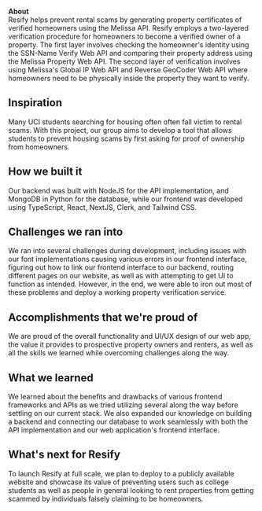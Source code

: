 **About**<br> 
Resify helps prevent rental scams by generating property certificates of verified homeowners using the Melissa API. 
Resify employs a two-layered verification procedure for homeowners to become a verified owner of a property. The first 
layer involves checking the homeowner's identity using the SSN-Name Verify Web API and comparing their property address using
the Melissa Property Web API. The second layer of verification involves using Melissa's Global IP Web API and Reverse 
GeoCoder Web API where homeowners need to be physically inside the property they want to verify.

## Inspiration
Many UCI students searching for housing often often fall victim to rental scams. With this project, our group aims to develop a tool that allows students to prevent housing scams by first asking for proof of ownership from homeowners.

## How we built it
Our backend was built with NodeJS for the API implementation, and MongoDB in Python for the database, while our frontend was developed using TypeScript, React, NextJS, Clerk, and Tailwind CSS.

## Challenges we ran into
We ran into several challenges during development, including issues with our font implementations causing various errors in our frontend interface, figuring out how to link our frontend interface to our backend, routing different pages on our website, as well as with attempting to get UI to function as intended. However, in the end, we were able to iron out most of these problems and deploy a working property verification service.

## Accomplishments that we're proud of
We are proud of the overall functionality and UI/UX design of our web app, the value it provides to prospective property owners and renters, as well as all the skills we learned while overcoming challenges along the way. 

## What we learned
We learned about the benefits and drawbacks of various frontend frameworks and APIs as we tried utilizing several along the way before settling on our current stack. We also expanded our knowledge on building a backend and connecting our database to work seamlessly with both the API implementation and our web application's frontend interface.

## What's next for Resify
To launch Resify at full scale, we plan to deploy to a publicly available website and showcase its value of preventing users such as college students as well as people in general looking to rent properties from getting scammed by individuals falsely claiming to be homeowners.
